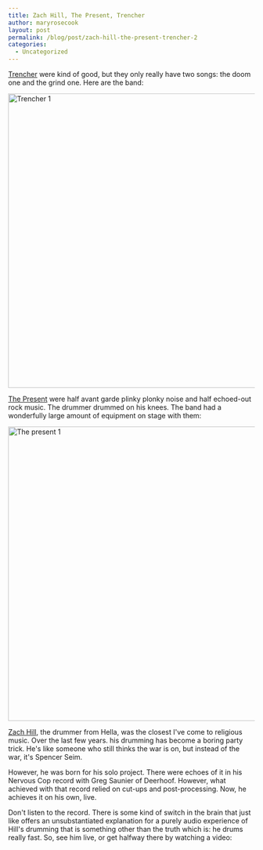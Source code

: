 ```yaml
---
title: Zach Hill, The Present, Trencher
author: maryrosecook
layout: post
permalink: /blog/post/zach-hill-the-present-trencher-2
categories:
  - Uncategorized
---
```

[Trencher][1] were kind of good, but they only really have two songs: the doom one and the grind one. Here are the band:

[<img src='https://farm4.static.flickr.com/3098/3101033154_5b7150a87f.jpg' alt="Trencher 1" width="600" border='0' />][2]

[The Present][3] were half avant garde plinky plonky noise and half echoed-out rock music. The drummer drummed on his knees. The band had a wonderfully large amount of equipment on stage with them:

[<img src="https://farm4.static.flickr.com/3133/3100196997_eb49cf9d41.jpg" alt="The present 1" width="600" border='0' />][4]

[Zach Hill][5], the drummer from Hella, was the closest I've come to religious music. Over the last few years. his drumming has become a boring party trick. He's like someone who still thinks the war is on, but instead of the war, it's Spencer Seim.

However, he was born for his solo project. There were echoes of it in his Nervous Cop record with Greg Saunier of Deerhoof. However, what achieved with that record relied on cut-ups and post-processing. Now, he achieves it on his own, live.

Don't listen to the record. There is some kind of switch in the brain that just like offers an unsubstantiated explanation for a purely audio experience of Hill's drumming that is something other than the truth which is: he drums really fast. So, see him live, or get halfway there by watching a video:

<object classid="clsid:d27cdb6e-ae6d-11cf-96b8-444553540000" width="600" height="475" codebase="http://download.macromedia.com/pub/shockwave/cabs/flash/swflash.cab#version=6,0,40,0"><param name="allowFullScreen" value="true" /><param name="allowscriptaccess" value="always" /><param name="src" value="https://www.youtube.com/v/q9jysyLG5_M&amp;hl=en&amp;fs=1" /><param name="allowfullscreen" value="true" /><embed type="application/x-shockwave-flash" width="600" height="475" src="https://www.youtube.com/v/q9jysyLG5_M&amp;hl=en&amp;fs=1" allowscriptaccess="always" allowfullscreen="true"></embed></object>

 [1]: http://myspace.com/trenchergrind
 [2]: http://www.flickr.com/photos/23309790@N07/3101033154/ "Trencher 1 by maryrosecook, on Flickr"
 [3]: http://www.myspace.com/thepresentnewyork
 [4]: http://www.flickr.com/photos/23309790@N07/3100196997/ "The Present 1 by maryrosecook, on Flickr"
 [5]: http://www.myspace.com/zachhillmusic
